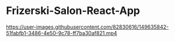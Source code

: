 # Frizerski-Salon-React-App


https://user-images.githubusercontent.com/82830616/149635842-51fabfb1-3486-4e50-9c78-ff7ba30af821.mp4

